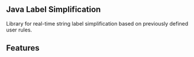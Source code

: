 Java Label Simplification
---

Library for real-time string label simplification based on previously defined user rules.

## Features

